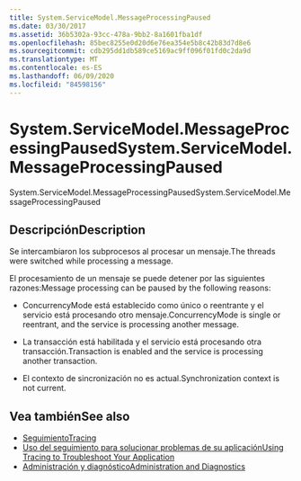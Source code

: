 ```yaml
---
title: System.ServiceModel.MessageProcessingPaused
ms.date: 03/30/2017
ms.assetid: 36b5302a-93cc-478a-9bb2-8a1601fba1df
ms.openlocfilehash: 85bec8255e0d20d6e76ea354e5b8c42b83d7d8e6
ms.sourcegitcommit: cdb295dd1db589ce5169ac9ff096f01fd0c2da9d
ms.translationtype: MT
ms.contentlocale: es-ES
ms.lasthandoff: 06/09/2020
ms.locfileid: "84598156"
---
```

# <a name="systemservicemodelmessageprocessingpaused"></a><span data-ttu-id="e102e-102">System.ServiceModel.MessageProcessingPaused</span><span class="sxs-lookup"><span data-stu-id="e102e-102">System.ServiceModel.MessageProcessingPaused</span></span>
<span data-ttu-id="e102e-103">System.ServiceModel.MessageProcessingPaused</span><span class="sxs-lookup"><span data-stu-id="e102e-103">System.ServiceModel.MessageProcessingPaused</span></span>  
  
## <a name="description"></a><span data-ttu-id="e102e-104">Descripción</span><span class="sxs-lookup"><span data-stu-id="e102e-104">Description</span></span>  
 <span data-ttu-id="e102e-105">Se intercambiaron los subprocesos al procesar un mensaje.</span><span class="sxs-lookup"><span data-stu-id="e102e-105">The threads were switched while processing a message.</span></span>  
  
 <span data-ttu-id="e102e-106">El procesamiento de un mensaje se puede detener por las siguientes razones:</span><span class="sxs-lookup"><span data-stu-id="e102e-106">Message processing can be paused by the following reasons:</span></span>  
  
- <span data-ttu-id="e102e-107">ConcurrencyMode está establecido como único o reentrante y el servicio está procesando otro mensaje.</span><span class="sxs-lookup"><span data-stu-id="e102e-107">ConcurrencyMode is single or reentrant, and the service is processing another message.</span></span>  
  
- <span data-ttu-id="e102e-108">La transacción está habilitada y el servicio está procesando otra transacción.</span><span class="sxs-lookup"><span data-stu-id="e102e-108">Transaction is enabled and the service is processing another transaction.</span></span>  
  
- <span data-ttu-id="e102e-109">El contexto de sincronización no es actual.</span><span class="sxs-lookup"><span data-stu-id="e102e-109">Synchronization context is not current.</span></span>  
  
## <a name="see-also"></a><span data-ttu-id="e102e-110">Vea también</span><span class="sxs-lookup"><span data-stu-id="e102e-110">See also</span></span>

- [<span data-ttu-id="e102e-111">Seguimiento</span><span class="sxs-lookup"><span data-stu-id="e102e-111">Tracing</span></span>](index.md)
- [<span data-ttu-id="e102e-112">Uso del seguimiento para solucionar problemas de su aplicación</span><span class="sxs-lookup"><span data-stu-id="e102e-112">Using Tracing to Troubleshoot Your Application</span></span>](using-tracing-to-troubleshoot-your-application.md)
- [<span data-ttu-id="e102e-113">Administración y diagnóstico</span><span class="sxs-lookup"><span data-stu-id="e102e-113">Administration and Diagnostics</span></span>](../index.md)
